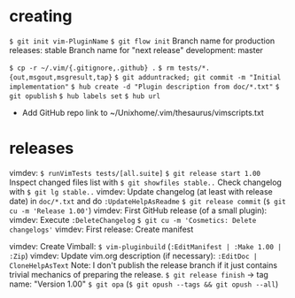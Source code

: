 # creating

`$ git init vim-PluginName`
`$ git flow init`
Branch name for production releases: stable
Branch name for "next release" development: master

`$ cp -r ~/.vim/{.gitignore,.github} .`
`$ rm tests/*.{out,msgout,msgresult,tap}`
`$ git adduntracked; git commit -m "Initial implementation"`
`$ hub create -d "Plugin description from doc/*.txt"`
`$ git opublish`
`$ hub labels set`
`$ hub url`
- Add GitHub repo link to ~/Unixhome/.vim/thesaurus/vimscripts.txt

# releases

vimdev: `$ runVimTests tests/[all.suite]`
`$ git release start 1.00`
Inspect changed files list with `$ git showfiles stable..`
Check changelog with `$ git lg stable..`
vimdev: Update changelog (at least with release date) in `doc/*.txt` and do `:UpdateHelpAsReadme`
`$ git release commit` (`$ git cu -m 'Release 1.00'`)
vimdev: First GitHub release (of a small plugin):
vimdev: Execute `:DeleteChangelog`
`$ git cu -m 'Cosmetics: Delete changelogs'`
vimdev: First release: Create manifest

vimdev: Create Vimball: `$ vim-pluginbuild` (`:EditManifest | :Make 1.00 | :Zip`)
vimdev: Update vim.org description (if necessary): `:EditDoc | CloneHelpAsText`
Note: I don't publish the release branch if it just contains trivial mechanics of preparing the release.
`$ git release finish` -> tag name: "Version 1.00"
`$ git opa` (`$ git opush --tags && git opush --all`)
